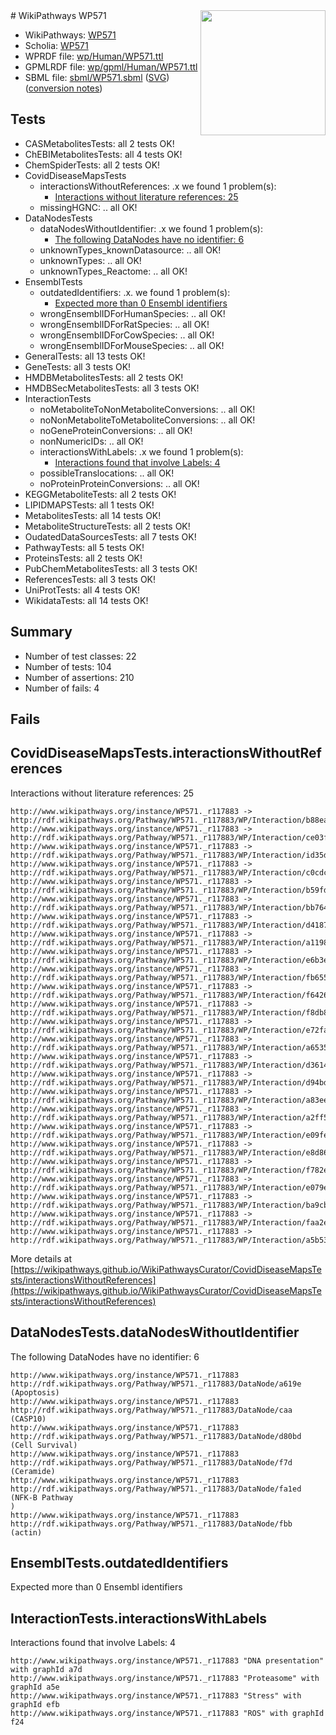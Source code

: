 <img style="float: right; width: 200px" src="../logo.png" />
# WikiPathways WP571

* WikiPathways: [WP571](https://identifiers.org/wikipathways:WP571)
* Scholia: [WP571](https://scholia.toolforge.org/wikipathways/WP571)
* WPRDF file: [wp/Human/WP571.ttl](../wp/Human/WP571.ttl)
* GPMLRDF file: [wp/gpml/Human/WP571.ttl](../wp/gpml/Human/WP571.ttl)
* SBML file: [sbml/WP571.sbml](../sbml/WP571.sbml) ([SVG](../sbml/WP571.svg)) ([conversion notes](../sbml/WP571.txt))

## Tests
* CASMetabolitesTests: all 2 tests OK!
* ChEBIMetabolitesTests: all 4 tests OK!
* ChemSpiderTests: all 2 tests OK!
* CovidDiseaseMapsTests
    * interactionsWithoutReferences: .x we found 1 problem(s):
        * [Interactions without literature references: 25](#9701cd05)
    * missingHGNC: .. all OK!
* DataNodesTests
    * dataNodesWithoutIdentifier: .x we found 1 problem(s):
        * [The following DataNodes have no identifier: 6](#d2d32fa5)
    * unknownTypes_knownDatasource: .. all OK!
    * unknownTypes: .. all OK!
    * unknownTypes_Reactome: .. all OK!
* EnsemblTests
    * outdatedIdentifiers: .x. we found 1 problem(s):
        * [Expected more than 0 Ensembl identifiers](#f44398b7)
    * wrongEnsemblIDForHumanSpecies: .. all OK!
    * wrongEnsemblIDForRatSpecies: .. all OK!
    * wrongEnsemblIDForCowSpecies: .. all OK!
    * wrongEnsemblIDForMouseSpecies: .. all OK!
* GeneralTests: all 13 tests OK!
* GeneTests: all 3 tests OK!
* HMDBMetabolitesTests: all 2 tests OK!
* HMDBSecMetabolitesTests: all 3 tests OK!
* InteractionTests
    * noMetaboliteToNonMetaboliteConversions: .. all OK!
    * noNonMetaboliteToMetaboliteConversions: .. all OK!
    * noGeneProteinConversions: .. all OK!
    * nonNumericIDs: .. all OK!
    * interactionsWithLabels: .x we found 1 problem(s):
        * [Interactions found that involve Labels: 4](#630d267b)
    * possibleTranslocations: .. all OK!
    * noProteinProteinConversions: .. all OK!
* KEGGMetaboliteTests: all 2 tests OK!
* LIPIDMAPSTests: all 1 tests OK!
* MetabolitesTests: all 14 tests OK!
* MetaboliteStructureTests: all 2 tests OK!
* OudatedDataSourcesTests: all 7 tests OK!
* PathwayTests: all 5 tests OK!
* ProteinsTests: all 2 tests OK!
* PubChemMetabolitesTests: all 3 tests OK!
* ReferencesTests: all 3 tests OK!
* UniProtTests: all 4 tests OK!
* WikidataTests: all 14 tests OK!


## Summary

* Number of test classes: 22
* Number of tests: 104
* Number of assertions: 210
* Number of fails: 4

## Fails

<a name="9701cd05" />

## CovidDiseaseMapsTests.interactionsWithoutReferences

Interactions without literature references: 25
```
http://www.wikipathways.org/instance/WP571._r117883 -> http://rdf.wikipathways.org/Pathway/WP571._r117883/WP/Interaction/b88ea
http://www.wikipathways.org/instance/WP571._r117883 -> http://rdf.wikipathways.org/Pathway/WP571._r117883/WP/Interaction/ce03f
http://www.wikipathways.org/instance/WP571._r117883 -> http://rdf.wikipathways.org/Pathway/WP571._r117883/WP/Interaction/id35d8edc2
http://www.wikipathways.org/instance/WP571._r117883 -> http://rdf.wikipathways.org/Pathway/WP571._r117883/WP/Interaction/c0cdc
http://www.wikipathways.org/instance/WP571._r117883 -> http://rdf.wikipathways.org/Pathway/WP571._r117883/WP/Interaction/b59fd
http://www.wikipathways.org/instance/WP571._r117883 -> http://rdf.wikipathways.org/Pathway/WP571._r117883/WP/Interaction/bb764
http://www.wikipathways.org/instance/WP571._r117883 -> http://rdf.wikipathways.org/Pathway/WP571._r117883/WP/Interaction/d4187
http://www.wikipathways.org/instance/WP571._r117883 -> http://rdf.wikipathways.org/Pathway/WP571._r117883/WP/Interaction/a1198
http://www.wikipathways.org/instance/WP571._r117883 -> http://rdf.wikipathways.org/Pathway/WP571._r117883/WP/Interaction/e6b3e
http://www.wikipathways.org/instance/WP571._r117883 -> http://rdf.wikipathways.org/Pathway/WP571._r117883/WP/Interaction/fb655
http://www.wikipathways.org/instance/WP571._r117883 -> http://rdf.wikipathways.org/Pathway/WP571._r117883/WP/Interaction/f6426
http://www.wikipathways.org/instance/WP571._r117883 -> http://rdf.wikipathways.org/Pathway/WP571._r117883/WP/Interaction/f8db8
http://www.wikipathways.org/instance/WP571._r117883 -> http://rdf.wikipathways.org/Pathway/WP571._r117883/WP/Interaction/e72fa
http://www.wikipathways.org/instance/WP571._r117883 -> http://rdf.wikipathways.org/Pathway/WP571._r117883/WP/Interaction/a6535
http://www.wikipathways.org/instance/WP571._r117883 -> http://rdf.wikipathways.org/Pathway/WP571._r117883/WP/Interaction/d3614
http://www.wikipathways.org/instance/WP571._r117883 -> http://rdf.wikipathways.org/Pathway/WP571._r117883/WP/Interaction/d94bd
http://www.wikipathways.org/instance/WP571._r117883 -> http://rdf.wikipathways.org/Pathway/WP571._r117883/WP/Interaction/a83ee
http://www.wikipathways.org/instance/WP571._r117883 -> http://rdf.wikipathways.org/Pathway/WP571._r117883/WP/Interaction/a2ff5
http://www.wikipathways.org/instance/WP571._r117883 -> http://rdf.wikipathways.org/Pathway/WP571._r117883/WP/Interaction/e09fe
http://www.wikipathways.org/instance/WP571._r117883 -> http://rdf.wikipathways.org/Pathway/WP571._r117883/WP/Interaction/e8d86
http://www.wikipathways.org/instance/WP571._r117883 -> http://rdf.wikipathways.org/Pathway/WP571._r117883/WP/Interaction/f782e
http://www.wikipathways.org/instance/WP571._r117883 -> http://rdf.wikipathways.org/Pathway/WP571._r117883/WP/Interaction/e079e
http://www.wikipathways.org/instance/WP571._r117883 -> http://rdf.wikipathways.org/Pathway/WP571._r117883/WP/Interaction/ba9cb
http://www.wikipathways.org/instance/WP571._r117883 -> http://rdf.wikipathways.org/Pathway/WP571._r117883/WP/Interaction/faa2e
http://www.wikipathways.org/instance/WP571._r117883 -> http://rdf.wikipathways.org/Pathway/WP571._r117883/WP/Interaction/a5b53
```

More details at [https://wikipathways.github.io/WikiPathwaysCurator/CovidDiseaseMapsTests/interactionsWithoutReferences](https://wikipathways.github.io/WikiPathwaysCurator/CovidDiseaseMapsTests/interactionsWithoutReferences)

<a name="d2d32fa5" />

## DataNodesTests.dataNodesWithoutIdentifier

The following DataNodes have no identifier: 6
```
http://www.wikipathways.org/instance/WP571._r117883 http://rdf.wikipathways.org/Pathway/WP571._r117883/DataNode/a619e (Apoptosis)
http://www.wikipathways.org/instance/WP571._r117883 http://rdf.wikipathways.org/Pathway/WP571._r117883/DataNode/caa (CASP10)
http://www.wikipathways.org/instance/WP571._r117883 http://rdf.wikipathways.org/Pathway/WP571._r117883/DataNode/d80bd (Cell Survival)
http://www.wikipathways.org/instance/WP571._r117883 http://rdf.wikipathways.org/Pathway/WP571._r117883/DataNode/f7d (Ceramide)
http://www.wikipathways.org/instance/WP571._r117883 http://rdf.wikipathways.org/Pathway/WP571._r117883/DataNode/fa1ed (NFK-B Pathway
)
http://www.wikipathways.org/instance/WP571._r117883 http://rdf.wikipathways.org/Pathway/WP571._r117883/DataNode/fbb (actin)
```

<a name="f44398b7" />

## EnsemblTests.outdatedIdentifiers

Expected more than 0 Ensembl identifiers
<a name="630d267b" />

## InteractionTests.interactionsWithLabels

Interactions found that involve Labels: 4
```
http://www.wikipathways.org/instance/WP571._r117883 "DNA presentation" with graphId a7d
http://www.wikipathways.org/instance/WP571._r117883 "Proteasome" with graphId a5e
http://www.wikipathways.org/instance/WP571._r117883 "Stress" with graphId efb
http://www.wikipathways.org/instance/WP571._r117883 "ROS" with graphId f24
```

